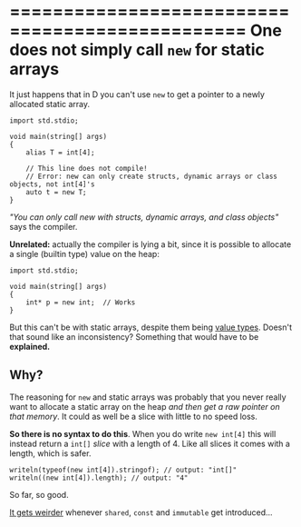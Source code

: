 ================================================
One does not simply call `new` for static arrays
================================================

It just happens that in D you can't use `new` to get a pointer to a newly allocated static array.

```
import std.stdio;

void main(string[] args)
{
    alias T = int[4];

    // This line does not compile!
    // Error: new can only create structs, dynamic arrays or class objects, not int[4]'s
    auto t = new T; 
}
```

_"You can only call new with structs, dynamic arrays, and class objects"_ says the compiler.

**Unrelated:** actually the compiler is lying a bit, since it is possible to allocate a single (builtin type) value on the heap:

```
import std.stdio;

void main(string[] args)
{
    int* p = new int;  // Works
}
```

But this can't be with static arrays, despite them being [value types](#Static-arrays-are-value-types).
Doesn't that sound like an inconsistency? Something that would have to be **explained.**

## Why?

The reasoning for `new` and static arrays was probably that you never really want to allocate a static array on the heap *and then get a raw pointer on that memory*.
It could as well be a slice with little to no speed loss.

**So there is no syntax to do this**.
When you do write `new int[4]` this will instead return a `int[]` _slice_ with a length of 4. 
Like all slices it comes with a length, which is safer.

```
writeln(typeof(new int[4]).stringof); // output: "int[]"
writeln((new int[4]).length); // output: "4"
```

So far, so good. 

[It gets weirder](#Type-qualifiers-and-slices-creation) whenever `shared`, `const` and `immutable` get introduced...